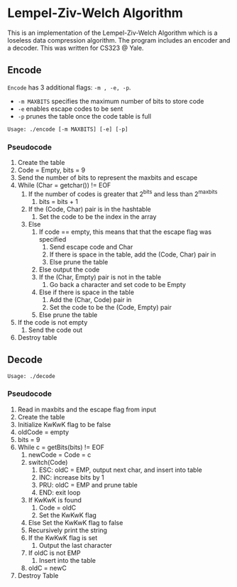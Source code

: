 # Lempel-Ziv-Welch Algorithm
This is an implementation of the Lempel-Ziv-Welch Algorithm which is a loseless
data compression algorithm. The program includes an encoder and a decoder.
This was written for CS323 @ Yale.  

## Encode 
`Encode` has 3 additional flags: `-m , -e, -p`. 
* `-m MAXBITS` specifies the maximum number of bits to store code
* `-e` enables escape codes to be sent 
* `-p` prunes the table once the code table is full

`Usage: ./encode [-m MAXBITS] [-e] [-p]`

### Pseudocode
1. Create the table 
2. Code = Empty, bits = 9
3. Send the number of bits to represent the maxbits and escape 
4. While (Char = getchar()) != EOF
    1. If the number of codes is greater that  2<sup>bits</sup> and less than 2<sup>maxbits</sup>
        1. bits = bits + 1
    2. If the (Code, Char) pair is in the hashtable 
        1. Set the code to be the index in the array 
    3. Else 
        1. If code == empty, this means that that the escape flag was specified
            1. Send escape code and Char
            2. If there is space in the table, add the (Code, Char)  pair in 
            3. Else prune the table 
        2. Else output the code
        3. If the (Char, Empty) pair is not in the table
            1. Go back a character and set code to be Empty 
        4. Else if there is space in the table
            1. Add the (Char, Code) pair in 
            2. Set the code to be the (Code, Empty) pair
        5. Else prune the table
5. If the code is not empty
    1. Send the code out
6. Destroy table

## Decode 
`Usage: ./decode`

### Pseudocode
1. Read in maxbits and the escape flag from input 
2. Create the table 
3. Initialize KwKwK flag to be false
4. oldCode = empty 
5. bits = 9 
6. While c = getBits(bits) != EOF
    1. newCode = Code = c 
    2. switch(Code)
        1. ESC: oldC = EMP, output next char, and insert into table
        2. INC: increase bits by 1
        3. PRU: oldC = EMP and prune table
        4. END: exit loop
    3. If KwKwK is found 
        1. Code = oldC
        2. Set the KwKwK flag
    4. Else Set the KwKwK flag to false
    5. Recursively print the string 
    6. If the KwKwK flag is set
        1. Output the last character
    7. If oldC is not EMP
        1. Insert into the table 
    8. oldC = newC
7. Destroy Table 

